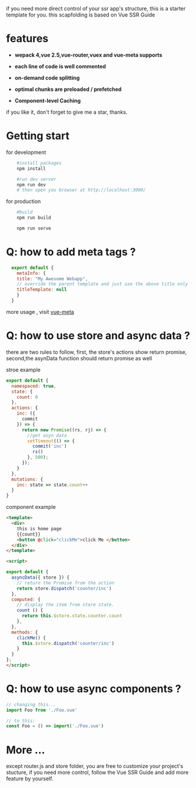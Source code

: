  if you need more direct control of your ssr app's structure, this is a starter template for you. this scapfolding is based on Vue SSR Guide

# features

* **wepack 4,vue 2.5,vue-router,vuex and vue-meta supports**

* **each line of code is well commented**

* **on-demand code splitting** 

* **optimal chunks are preloaded / prefetched**

* **Component-level Caching**


if you like it, don't forget to give me a star, thanks.


# Getting  start 

for development
```sh
    #install packages
    npm install

    #run dev server
    npm run dev 
    # then open you browser at http://localhost:3000/
```
for production
```sh
    #build 
    npm run build

    npm run serve
```
# Q: how to add meta tags ?

```js
  export default {
    metaInfo: {
    title: "My Awesome Webapp",
    // override the parent template and just use the above title only
    titleTemplate: null
    }
  }
```
more usage , visit <a href="https://github.com/declandewet/vue-meta">vue-meta</a>

# Q: how to use store and async data ?
there are two rules to follow, first, the store's actions show return promise,
second,the asynData function should return promise as well

stroe example
```js
export default {
  namespaced: true,
  state: {
    count: 0
  },
  actions: {
    inc: ({
      commit
    }) => {
      return new Promise((rs, rj) => {
        //get asyn data
        setTimeout(() => {
          commit('inc')
          rs()
        }, 500);
      });
    }
  },
  mutations: {
    inc: state => state.count++
  }
}

```

component example
```html
<template>
  <div> 
    this is home page
    {{count}}
    <button @click="clickMe">click Me </button>
  </div>
</template>

<script>

export default {
  asyncData({ store }) {
    // return the Promise from the action
    return store.dispatch('counter/inc')
  },
  computed: {
    // display the item from store state.
    count () {
      return this.$store.state.counter.count
    },
  },
  methods: {
    clickMe() {
      this.$store.dispatch('counter/inc')
    }
  }
};
</script>
```

# Q: how to use async components ?
```js
// changing this...
import Foo from './Foo.vue'

// to this:
const Foo = () => import('./Foo.vue')
```


# More ...
except router.js and store folder, you are free to customize your project's stucture, if you need more control, follow the Vue SSR Guide and add more feature by yourself.
